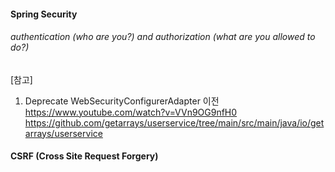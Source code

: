 #### Spring Security 
###### authentication (who are you?) and authorization (what are you allowed to do?)

[참고] <br>
1) Deprecate WebSecurityConfigurerAdapter 이전 <br>
https://www.youtube.com/watch?v=VVn9OG9nfH0
https://github.com/getarrays/userservice/tree/main/src/main/java/io/getarrays/userservice
 
#### CSRF (Cross Site Request Forgery)
```
```
